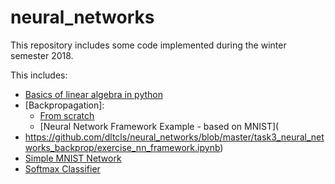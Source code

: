 # neural_networks

This repository includes some code implemented during the winter semester 2018. 

This includes:
- [Basics of linear algebra in python](https://github.com/dltcls/neural_networks/tree/master/task1_linear_algebra)
- [Backpropagation]:
  - [From scratch](https://github.com/dltcls/neural_networks/blob/master/task3_neural_networks_backprop/exercise-backprop.ipynb)
  - [Neural Network Framework Example - based on MNIST](
- https://github.com/dltcls/neural_networks/blob/master/task3_neural_networks_backprop/exercise_nn_framework.ipynb)
- [Simple MNIST Network](https://github.com/dltcls/neural_networks/blob/master/task3_neural_networks_backprop/exercise_nn_rework.ipynb)
- [Softmax Classifier](https://github.com/dltcls/neural_networks/blob/master/tastk2_softmax_classifier/exercise_softmax-classifier.ipynb)
